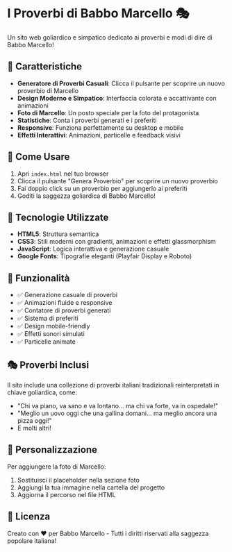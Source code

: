 # I Proverbi di Babbo Marcello 🎭

Un sito web goliardico e simpatico dedicato ai proverbi e modi di dire di Babbo Marcello!

## 🎯 Caratteristiche

- **Generatore di Proverbi Casuali**: Clicca il pulsante per scoprire un nuovo proverbio di Marcello
- **Design Moderno e Simpatico**: Interfaccia colorata e accattivante con animazioni
- **Foto di Marcello**: Un posto speciale per la foto del protagonista
- **Statistiche**: Conta i proverbi generati e i preferiti
- **Responsive**: Funziona perfettamente su desktop e mobile
- **Effetti Interattivi**: Animazioni, particelle e feedback visivi

## 🚀 Come Usare

1. Apri `index.html` nel tuo browser
2. Clicca il pulsante "Genera Proverbio" per scoprire un nuovo proverbio
3. Fai doppio click su un proverbio per aggiungerlo ai preferiti
4. Goditi la saggezza goliardica di Babbo Marcello!

## 🎨 Tecnologie Utilizzate

- **HTML5**: Struttura semantica
- **CSS3**: Stili moderni con gradienti, animazioni e effetti glassmorphism
- **JavaScript**: Logica interattiva e generazione casuale
- **Google Fonts**: Tipografie eleganti (Playfair Display e Roboto)

## 📱 Funzionalità

- ✅ Generazione casuale di proverbi
- ✅ Animazioni fluide e responsive
- ✅ Contatore di proverbi generati
- ✅ Sistema di preferiti
- ✅ Design mobile-friendly
- ✅ Effetti sonori simulati
- ✅ Particelle animate

## 🎭 Proverbi Inclusi

Il sito include una collezione di proverbi italiani tradizionali reinterpretati in chiave goliardica, come:
- "Chi va piano, va sano e va lontano... ma chi va forte, va in ospedale!"
- "Meglio un uovo oggi che una gallina domani... ma meglio ancora una pizza oggi!"
- E molti altri!

## 🎨 Personalizzazione

Per aggiungere la foto di Marcello:
1. Sostituisci il placeholder nella sezione foto
2. Aggiungi la tua immagine nella cartella del progetto
3. Aggiorna il percorso nel file HTML

## 📄 Licenza

Creato con ❤️ per Babbo Marcello - Tutti i diritti riservati alla saggezza popolare italiana!